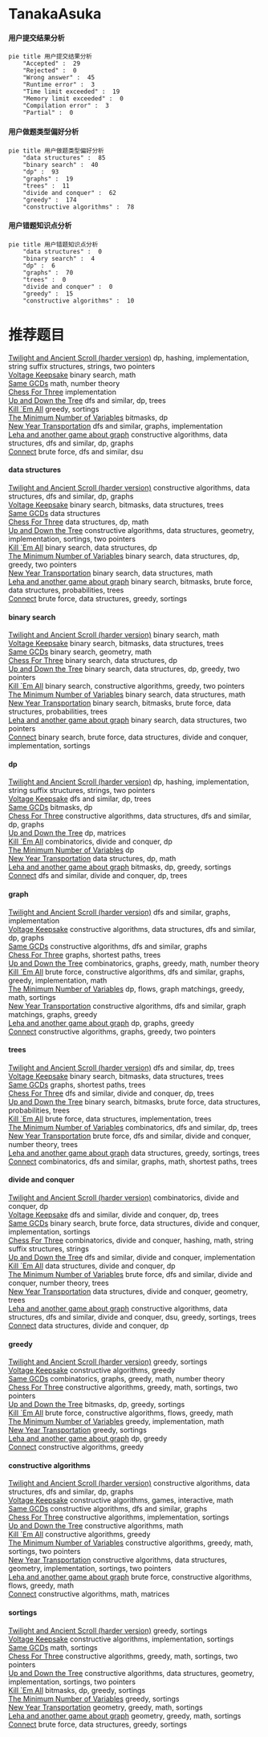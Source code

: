 # TanakaAsuka
<!-- tabs:start -->
#### **用户提交结果分析**

```mermaid
pie title 用户提交结果分析
    "Accepted" :  29
    "Rejected" :  0
    "Wrong answer" :  45
    "Runtime error" :  3
    "Time limit exceeded" :  19
    "Memory limit exceeded" :  0
    "Compilation error" :  3
    "Partial" :  0
```
#### **用户做题类型偏好分析**

```mermaid
pie title 用户做题类型偏好分析
    "data structures" :  85
    "binary search" :  40
    "dp" :  93
    "graphs" :  19
    "trees" :  11
    "divide and conquer" :  62
    "greedy" :  174
    "constructive algorithms" :  78
```
#### **用户错题知识点分析**

```mermaid
pie title 用户错题知识点分析
    "data structures" :  0
    "binary search" :  4
    "dp" :  6
    "graphs" :  70
    "trees" :  0
    "divide and conquer" :  0
    "greedy" :  15
    "constructive algorithms" :  10
```
<!-- tabs:end -->
# 推荐题目
[Twilight and Ancient Scroll (harder version)](http://codeforces.com/problemset/problem/1393/E2)		dp,
                        hashing,
                        implementation,
                        string suffix structures,
                        strings,
                        two pointers		  
[Voltage Keepsake](https://codeforces.com/contest/800/problem/A)		binary search,
                        math		  
[Same GCDs](http://codeforces.com/problemset/problem/1295/D)		math,
                        number theory		  
[Chess For Three](http://codeforces.com/problemset/problem/893/A)		implementation		  
[Up and Down the Tree](http://codeforces.com/problemset/problem/1065/F)		dfs and similar,
                        dp,
                        trees		  
[Kill `Em All](http://codeforces.com/problemset/problem/1238/B)		greedy,
                        sortings		  
[The Minimum Number of Variables](http://codeforces.com/problemset/problem/279/D)		bitmasks,
                        dp		  
[New Year Transportation](http://codeforces.com/problemset/problem/500/A)		dfs and similar,
                        graphs,
                        implementation		  
[Leha and another game about graph](https://codeforces.com/contest/841/problem/D)		constructive algorithms,
                        data structures,
                        dfs and similar,
                        dp,
                        graphs		  
[Connect](http://codeforces.com/problemset/problem/1130/C)		brute force,
                        dfs and similar,
                        dsu		  
<!-- tabs:start -->
#### **data structures**
[Twilight and Ancient Scroll (harder version)](https://codeforces.com/contest/841/problem/D)		constructive algorithms,
                        data structures,
                        dfs and similar,
                        dp,
                        graphs		  
[Voltage Keepsake](http://codeforces.com/problemset/problem/706/D)		binary search,
                        bitmasks,
                        data structures,
                        trees		  
[Same GCDs](http://codeforces.com/problemset/problem/641/E)		data structures		  
[Chess For Three](http://codeforces.com/problemset/problem/372/C)		data structures,
                        dp,
                        math		  
[Up and Down the Tree](http://codeforces.com/problemset/problem/848/B)		constructive algorithms,
                        data structures,
                        geometry,
                        implementation,
                        sortings,
                        two pointers		  
[Kill `Em All](http://codeforces.com/problemset/problem/1486/D)		binary search,
                        data structures,
                        dp		  
[The Minimum Number of Variables](http://codeforces.com/problemset/problem/1492/C)		binary search,
                        data structures,
                        dp,
                        greedy,
                        two pointers		  
[New Year Transportation](http://codeforces.com/problemset/problem/1490/G)		binary search,
                        data structures,
                        math		  
[Leha and another game about graph](http://codeforces.com/problemset/problem/1479/D)		binary search,
                        bitmasks,
                        brute force,
                        data structures,
                        probabilities,
                        trees		  
[Connect](http://codeforces.com/problemset/problem/1497/A)		brute force,
                        data structures,
                        greedy,
                        sortings		  
#### **binary search**
[Twilight and Ancient Scroll (harder version)](https://codeforces.com/contest/800/problem/A)		binary search,
                        math		  
[Voltage Keepsake](http://codeforces.com/problemset/problem/706/D)		binary search,
                        bitmasks,
                        data structures,
                        trees		  
[Same GCDs](https://codeforces.com/contest/591/problem/D)		binary search,
                        geometry,
                        math		  
[Chess For Three](http://codeforces.com/problemset/problem/1486/D)		binary search,
                        data structures,
                        dp		  
[Up and Down the Tree](http://codeforces.com/problemset/problem/1492/C)		binary search,
                        data structures,
                        dp,
                        greedy,
                        two pointers		  
[Kill `Em All](http://codeforces.com/problemset/problem/1463/D)		binary search,
                        constructive algorithms,
                        greedy,
                        two pointers		  
[The Minimum Number of Variables](http://codeforces.com/problemset/problem/1490/G)		binary search,
                        data structures,
                        math		  
[New Year Transportation](http://codeforces.com/problemset/problem/1479/D)		binary search,
                        bitmasks,
                        brute force,
                        data structures,
                        probabilities,
                        trees		  
[Leha and another game about graph](http://codeforces.com/problemset/problem/1436/E)		binary search,
                        data structures,
                        two pointers		  
[Connect](http://codeforces.com/problemset/problem/1461/D)		binary search,
                        brute force,
                        data structures,
                        divide and conquer,
                        implementation,
                        sortings		  
#### **dp**
[Twilight and Ancient Scroll (harder version)](http://codeforces.com/problemset/problem/1393/E2)		dp,
                        hashing,
                        implementation,
                        string suffix structures,
                        strings,
                        two pointers		  
[Voltage Keepsake](http://codeforces.com/problemset/problem/1065/F)		dfs and similar,
                        dp,
                        trees		  
[Same GCDs](http://codeforces.com/problemset/problem/279/D)		bitmasks,
                        dp		  
[Chess For Three](https://codeforces.com/contest/841/problem/D)		constructive algorithms,
                        data structures,
                        dfs and similar,
                        dp,
                        graphs		  
[Up and Down the Tree](http://codeforces.com/problemset/problem/348/D)		dp,
                        matrices		  
[Kill `Em All](http://codeforces.com/problemset/problem/809/C)		combinatorics,
                        divide and conquer,
                        dp		  
[The Minimum Number of Variables](http://codeforces.com/problemset/problem/1268/E)		dp		  
[New Year Transportation](http://codeforces.com/problemset/problem/372/C)		data structures,
                        dp,
                        math		  
[Leha and another game about graph](https://codeforces.com/contest/418/problem/B)		bitmasks,
                        dp,
                        greedy,
                        sortings		  
[Connect](http://codeforces.com/problemset/problem/337/D)		dfs and similar,
                        divide and conquer,
                        dp,
                        trees		  
#### **graph**
[Twilight and Ancient Scroll (harder version)](http://codeforces.com/problemset/problem/500/A)		dfs and similar,
                        graphs,
                        implementation		  
[Voltage Keepsake](https://codeforces.com/contest/841/problem/D)		constructive algorithms,
                        data structures,
                        dfs and similar,
                        dp,
                        graphs		  
[Same GCDs](https://codeforces.com/contest/781/problem/C)		constructive algorithms,
                        dfs and similar,
                        graphs		  
[Chess For Three](http://codeforces.com/problemset/problem/1051/F)		graphs,
                        shortest paths,
                        trees		  
[Up and Down the Tree](http://codeforces.com/problemset/problem/1334/E)		combinatorics,
                        graphs,
                        greedy,
                        math,
                        number theory		  
[Kill `Em All](http://codeforces.com/problemset/problem/1487/C)		brute force,
                        constructive algorithms,
                        dfs and similar,
                        graphs,
                        greedy,
                        implementation,
                        math		  
[The Minimum Number of Variables](http://codeforces.com/problemset/problem/1437/C)		dp,
                        flows,
                        graph matchings,
                        greedy,
                        math,
                        sortings		  
[New Year Transportation](http://codeforces.com/problemset/problem/1470/D)		constructive algorithms,
                        dfs and similar,
                        graph matchings,
                        graphs,
                        greedy		  
[Leha and another game about graph](http://codeforces.com/problemset/problem/1476/C)		dp,
                        graphs,
                        greedy		  
[Connect](http://codeforces.com/problemset/problem/1304/D)		constructive algorithms,
                        graphs,
                        greedy,
                        two pointers		  
#### **trees**
[Twilight and Ancient Scroll (harder version)](http://codeforces.com/problemset/problem/1065/F)		dfs and similar,
                        dp,
                        trees		  
[Voltage Keepsake](http://codeforces.com/problemset/problem/706/D)		binary search,
                        bitmasks,
                        data structures,
                        trees		  
[Same GCDs](http://codeforces.com/problemset/problem/1051/F)		graphs,
                        shortest paths,
                        trees		  
[Chess For Three](http://codeforces.com/problemset/problem/337/D)		dfs and similar,
                        divide and conquer,
                        dp,
                        trees		  
[Up and Down the Tree](http://codeforces.com/problemset/problem/1479/D)		binary search,
                        bitmasks,
                        brute force,
                        data structures,
                        probabilities,
                        trees		  
[Kill `Em All](http://codeforces.com/problemset/problem/1511/C)		brute force,
                        data structures,
                        implementation,
                        trees		  
[The Minimum Number of Variables](http://codeforces.com/problemset/problem/1499/F)		combinatorics,
                        dfs and similar,
                        dp,
                        trees		  
[New Year Transportation](http://codeforces.com/problemset/problem/1491/E)		brute force,
                        dfs and similar,
                        divide and conquer,
                        number theory,
                        trees		  
[Leha and another game about graph](http://codeforces.com/problemset/problem/1466/D)		data structures,
                        greedy,
                        sortings,
                        trees		  
[Connect](http://codeforces.com/problemset/problem/1495/D)		combinatorics,
                        dfs and similar,
                        graphs,
                        math,
                        shortest paths,
                        trees		  
#### **divide and conquer**
[Twilight and Ancient Scroll (harder version)](http://codeforces.com/problemset/problem/809/C)		combinatorics,
                        divide and conquer,
                        dp		  
[Voltage Keepsake](http://codeforces.com/problemset/problem/337/D)		dfs and similar,
                        divide and conquer,
                        dp,
                        trees		  
[Same GCDs](http://codeforces.com/problemset/problem/1461/D)		binary search,
                        brute force,
                        data structures,
                        divide and conquer,
                        implementation,
                        sortings		  
[Chess For Three](http://codeforces.com/problemset/problem/1466/G)		combinatorics,
                        divide and conquer,
                        hashing,
                        math,
                        string suffix structures,
                        strings		  
[Up and Down the Tree](http://codeforces.com/problemset/problem/1490/D)		dfs and similar,
                        divide and conquer,
                        implementation		  
[Kill `Em All](https://codeforces.com/contest/1483/problem/C)		data structures,
                        divide and conquer,
                        dp		  
[The Minimum Number of Variables](http://codeforces.com/problemset/problem/1491/E)		brute force,
                        dfs and similar,
                        divide and conquer,
                        number theory,
                        trees		  
[New Year Transportation](http://codeforces.com/problemset/problem/1303/G)		data structures,
                        divide and conquer,
                        geometry,
                        trees		  
[Leha and another game about graph](http://codeforces.com/problemset/problem/1494/D)		constructive algorithms,
                        data structures,
                        dfs and similar,
                        divide and conquer,
                        dsu,
                        greedy,
                        sortings,
                        trees		  
[Connect](http://codeforces.com/problemset/problem/1482/E)		data structures,
                        divide and conquer,
                        dp		  
#### **greedy**
[Twilight and Ancient Scroll (harder version)](http://codeforces.com/problemset/problem/1238/B)		greedy,
                        sortings		  
[Voltage Keepsake](http://codeforces.com/problemset/problem/1017/C)		constructive algorithms,
                        greedy		  
[Same GCDs](http://codeforces.com/problemset/problem/1334/E)		combinatorics,
                        graphs,
                        greedy,
                        math,
                        number theory		  
[Chess For Three](http://codeforces.com/problemset/problem/1148/E)		constructive algorithms,
                        greedy,
                        math,
                        sortings,
                        two pointers		  
[Up and Down the Tree](https://codeforces.com/contest/418/problem/B)		bitmasks,
                        dp,
                        greedy,
                        sortings		  
[Kill `Em All](http://codeforces.com/problemset/problem/1426/E)		brute force,
                        constructive algorithms,
                        flows,
                        greedy,
                        math		  
[The Minimum Number of Variables](http://codeforces.com/problemset/problem/864/D)		greedy,
                        implementation,
                        math		  
[New Year Transportation](http://codeforces.com/problemset/problem/1399/A)		greedy,
                        sortings		  
[Leha and another game about graph](http://codeforces.com/problemset/problem/1283/E)		dp,
                        greedy		  
[Connect](http://codeforces.com/problemset/problem/1450/F)		constructive algorithms,
                        greedy		  
#### **constructive algorithms**
[Twilight and Ancient Scroll (harder version)](https://codeforces.com/contest/841/problem/D)		constructive algorithms,
                        data structures,
                        dfs and similar,
                        dp,
                        graphs		  
[Voltage Keepsake](http://codeforces.com/problemset/problem/1375/F)		constructive algorithms,
                        games,
                        interactive,
                        math		  
[Same GCDs](https://codeforces.com/contest/781/problem/C)		constructive algorithms,
                        dfs and similar,
                        graphs		  
[Chess For Three](http://codeforces.com/problemset/problem/347/A)		constructive algorithms,
                        implementation,
                        sortings		  
[Up and Down the Tree](http://codeforces.com/problemset/problem/1038/B)		constructive algorithms,
                        math		  
[Kill `Em All](http://codeforces.com/problemset/problem/1017/C)		constructive algorithms,
                        greedy		  
[The Minimum Number of Variables](http://codeforces.com/problemset/problem/1148/E)		constructive algorithms,
                        greedy,
                        math,
                        sortings,
                        two pointers		  
[New Year Transportation](http://codeforces.com/problemset/problem/848/B)		constructive algorithms,
                        data structures,
                        geometry,
                        implementation,
                        sortings,
                        two pointers		  
[Leha and another game about graph](http://codeforces.com/problemset/problem/1426/E)		brute force,
                        constructive algorithms,
                        flows,
                        greedy,
                        math		  
[Connect](http://codeforces.com/problemset/problem/472/F)		constructive algorithms,
                        math,
                        matrices		  
#### **sortings**
[Twilight and Ancient Scroll (harder version)](http://codeforces.com/problemset/problem/1238/B)		greedy,
                        sortings		  
[Voltage Keepsake](http://codeforces.com/problemset/problem/347/A)		constructive algorithms,
                        implementation,
                        sortings		  
[Same GCDs](http://codeforces.com/problemset/problem/1206/A)		math,
                        sortings		  
[Chess For Three](http://codeforces.com/problemset/problem/1148/E)		constructive algorithms,
                        greedy,
                        math,
                        sortings,
                        two pointers		  
[Up and Down the Tree](http://codeforces.com/problemset/problem/848/B)		constructive algorithms,
                        data structures,
                        geometry,
                        implementation,
                        sortings,
                        two pointers		  
[Kill `Em All](https://codeforces.com/contest/418/problem/B)		bitmasks,
                        dp,
                        greedy,
                        sortings		  
[The Minimum Number of Variables](http://codeforces.com/problemset/problem/1399/A)		greedy,
                        sortings		  
[New Year Transportation](https://codeforces.com/contest/1496/problem/C)		geometry,
                        greedy,
                        math,
                        sortings		  
[Leha and another game about graph](http://codeforces.com/problemset/problem/1495/A)		geometry,
                        greedy,
                        math,
                        sortings		  
[Connect](http://codeforces.com/problemset/problem/1497/A)		brute force,
                        data structures,
                        greedy,
                        sortings		  
<!-- tabs:end -->
